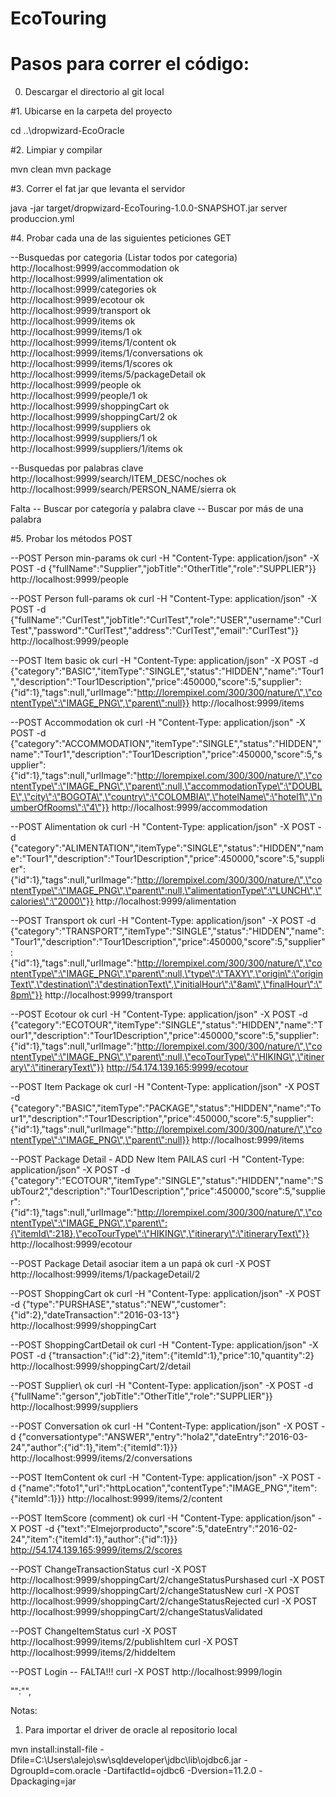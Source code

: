 # EcoTouring

# Pasos para correr el código:

0. Descargar el directorio al git local

#1. Ubicarse en la carpeta del proyecto

cd ..\dropwizard-EcoOracle

#2. Limpiar y compilar

mvn clean
mvn package

#3. Correr el fat jar que levanta el servidor 

java -jar target/dropwizard-EcoTouring-1.0.0-SNAPSHOT.jar server produccion.yml

#4. Probar cada una de las siguientes peticiones GET

--Busquedas por categoria (Listar todos por categoria)
http://localhost:9999/accommodation 			ok <br/>
http://localhost:9999/alimentation				ok <br/>
http://localhost:9999/categories				ok <br/>
http://localhost:9999/ecotour					ok <br/>
http://localhost:9999/transport					ok <br/>
http://localhost:9999/items						ok <br/>
http://localhost:9999/items/1					ok <br/>
http://localhost:9999/items/1/content			ok <br/>
http://localhost:9999/items/1/conversations		ok <br/>
http://localhost:9999/items/1/scores			ok <br/>
http://localhost:9999/items/5/packageDetail     ok <br/>
http://localhost:9999/people					ok <br/>
http://localhost:9999/people/1					ok <br/>
http://localhost:9999/shoppingCart				ok <br/>
http://localhost:9999/shoppingCart/2			ok <br/>
http://localhost:9999/suppliers					ok <br/>
http://localhost:9999/suppliers/1				ok <br/>
http://localhost:9999/suppliers/1/items			ok <br/>

--Busquedas por palabras clave
http://localhost:9999/search/ITEM_DESC/noches   ok <br/>
http://localhost:9999/search/PERSON_NAME/sierra ok <br/>
 
Falta
-- Buscar por categoría y palabra clave
-- Buscar por más de una palabra

#5. Probar los métodos POST

--POST Person min-params	ok
curl -H "Content-Type: application/json" -X POST -d {\"fullName\":\"Supplier\",\"jobTitle\":\"OtherTitle\",\"role\":\"SUPPLIER\"}} http://localhost:9999/people

--POST Person full-params	ok
curl -H "Content-Type: application/json" -X POST -d {\"fullName\":\"CurlTest\",\"jobTitle\":\"CurlTest\",\"role\":\"USER\",\"username\":\"CurlTest\",\"password\":\"CurlTest\",\"address\":\"CurlTest\",\"email\":\"CurlTest\"}} http://localhost:9999/people

--POST Item basic			ok
curl -H "Content-Type: application/json" -X POST -d {\"category\":\"BASIC\",\"itemType\":\"SINGLE\",\"status\":\"HIDDEN\",\"name\":\"Tour1\",\"description\":\"Tour1Description\",\"price\":450000,\"score\":5,\"supplier\":{\"id\":1},\"tags\":null,\"urlImage\":\"http://lorempixel.com/300/300/nature/\",\"contentType\":\"IMAGE_PNG\",\"parent\":null}} http://localhost:9999/items

--POST Accommodation		ok
curl -H "Content-Type: application/json" -X POST -d {\"category\":\"ACCOMMODATION\",\"itemType\":\"SINGLE\",\"status\":\"HIDDEN\",\"name\":\"Tour1\",\"description\":\"Tour1Description\",\"price\":450000,\"score\":5,\"supplier\":{\"id\":1},\"tags\":null,\"urlImage\":\"http://lorempixel.com/300/300/nature/\",\"contentType\":\"IMAGE_PNG\",\"parent\":null,\"accommodationType\":\"DOUBLE\",\"city\":\"BOGOTA\",\"country\":\"COLOMBIA\",\"hotelName\":\"hotel1\",\"numberOfRooms\":\"4\"}} http://localhost:9999/accommodation

--POST Alimentation			ok
curl -H "Content-Type: application/json" -X POST -d {\"category\":\"ALIMENTATION\",\"itemType\":\"SINGLE\",\"status\":\"HIDDEN\",\"name\":\"Tour1\",\"description\":\"Tour1Description\",\"price\":450000,\"score\":5,\"supplier\":{\"id\":1},\"tags\":null,\"urlImage\":\"http://lorempixel.com/300/300/nature/\",\"contentType\":\"IMAGE_PNG\",\"parent\":null,\"alimentationType\":\"LUNCH\",\"calories\":\"2000\"}} http://localhost:9999/alimentation

--POST Transport			ok
curl -H "Content-Type: application/json" -X POST -d {\"category\":\"TRANSPORT\",\"itemType\":\"SINGLE\",\"status\":\"HIDDEN\",\"name\":\"Tour1\",\"description\":\"Tour1Description\",\"price\":450000,\"score\":5,\"supplier\":{\"id\":1},\"tags\":null,\"urlImage\":\"http://lorempixel.com/300/300/nature/\",\"contentType\":\"IMAGE_PNG\",\"parent\":null,\"type\":\"TAXY\",\"origin\":\"originText\",\"destination\":\"destinationText\",\"initialHour\":\"8am\",\"finalHour\":\"8pm\"}} http://localhost:9999/transport

--POST Ecotour				ok
curl -H "Content-Type: application/json" -X POST -d {\"category\":\"ECOTOUR\",\"itemType\":\"SINGLE\",\"status\":\"HIDDEN\",\"name\":\"Tour1\",\"description\":\"Tour1Description\",\"price\":450000,\"score\":5,\"supplier\":{\"id\":1},\"tags\":null,\"urlImage\":\"http://lorempixel.com/300/300/nature/\",\"contentType\":\"IMAGE_PNG\",\"parent\":null,\"ecoTourType\":\"HIKING\",\"itinerary\":\"itineraryText\"}} http://54.174.139.165:9999/ecotour

--POST Item Package			ok
curl -H "Content-Type: application/json" -X POST -d {\"category\":\"BASIC\",\"itemType\":\"PACKAGE\",\"status\":\"HIDDEN\",\"name\":\"Tour1\",\"description\":\"Tour1Description\",\"price\":450000,\"score\":5,\"supplier\":{\"id\":1},\"tags\":null,\"urlImage\":\"http://lorempixel.com/300/300/nature/\",\"contentType\":\"IMAGE_PNG\",\"parent\":null}} http://localhost:9999/items

--POST Package Detail - ADD New Item 			PAILAS
curl -H "Content-Type: application/json" -X POST -d {\"category\":\"ECOTOUR\",\"itemType\":\"SINGLE\",\"status\":\"HIDDEN\",\"name\":\"SubTour2\",\"description\":\"Tour1Description\",\"price\":450000,\"score\":5,\"supplier\":{\"id\":1},\"tags\":null,\"urlImage\":\"http://lorempixel.com/300/300/nature/\",\"contentType\":\"IMAGE_PNG\",\"parent\":{\"itemId\":218},\"ecoTourType\":\"HIKING\",\"itinerary\":\"itineraryText\"}} http://localhost:9999/ecotour

--POST Package Detail asociar item a un papá    ok
curl -X POST http://localhost:9999/items/1/packageDetail/2

--POST ShoppingCart			ok
curl -H "Content-Type: application/json" -X POST -d {\"type\":\"PURSHASE\",\"status\":\"NEW\",\"customer\":{\"id\":2},\"dateTransaction\":\"2016-03-13\"} http://localhost:9999/shoppingCart

--POST ShoppingCartDetail	ok
curl -H "Content-Type: application/json" -X POST -d {\"transaction\":{\"id\":2},\"item\":{\"itemId\":1},\"price\":10,\"quantity\":2} http://localhost:9999/shoppingCart/2/detail

--POST Supplier\			ok
curl -H "Content-Type: application/json" -X POST -d {\"fullName\":\"gerson\",\"jobTitle\":\"OtherTitle\",\"role\":\"SUPPLIER\"}} http://localhost:9999/suppliers

--POST Conversation			ok
curl -H "Content-Type: application/json" -X POST -d {\"conversationtype\":\"ANSWER\",\"entry\":\"hola2\",\"dateEntry\":\"2016-03-24\",\"author\":{\"id\":1},\"item\":{\"itemId\":1}}} http://localhost:9999/items/2/conversations

--POST ItemContent			ok
curl -H "Content-Type: application/json" -X POST -d {\"name\":\"foto1\",\"url\":\"httpLocation\",\"contentType\":\"IMAGE_PNG\",\"item\":{\"itemId\":1}}} http://localhost:9999/items/2/content

--POST ItemScore (comment)	ok
curl -H "Content-Type: application/json" -X POST -d {\"text\":\"Elmejorproducto\",\"score\":5,\"dateEntry\":\"2016-02-24\",\"item\":{\"itemId\":1},\"author\":{\"id\":1}}} http://54.174.139.165:9999/items/2/scores

--POST ChangeTransactionStatus
curl -X POST http://localhost:9999/shoppingCart/2/changeStatusPurshased
curl -X POST http://localhost:9999/shoppingCart/2/changeStatusNew
curl -X POST http://localhost:9999/shoppingCart/2/changeStatusRejected
curl -X POST http://localhost:9999/shoppingCart/2/changeStatusValidated

--POST ChangeItemStatus
curl -X POST http://localhost:9999/items/2/publishItem
curl -X POST http://localhost:9999/items/2/hiddeItem

--POST Login -- FALTA!!!
curl -X POST http://localhost:9999/login

\"\":\"\",

Notas:

1. Para importar el driver de oracle al repositorio local

mvn install:install-file -Dfile=C:\Users\alejo\sw\sqldeveloper\jdbc\lib\ojdbc6.jar -DgroupId=com.oracle -DartifactId=ojdbc6 -Dversion=11.2.0 -Dpackaging=jar